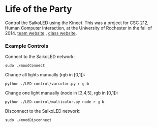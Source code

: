 Life of the Party
=================

Control the SaikoLED using the Kinect. This was a project for CSC 212,
Human Computer Interaction, at the University of Rochester in the fall
of 2014. [team website](https://sites.google.com/a/u.rochester.edu/life-of-the-party/)
, [class website](http://www.cs.rochester.edu/courses/212/fall2014/index.php).

### Example Controls

Connect to the SaikoLED network:

    sudo ./moodConnect

Change all lights manually (rgb in [0,1]):

    python ./LED-control/varcolor.py r g b

Change one light manually (node in [3,4,5], rgb in [0,1]):

    python ./LED-control/multicolor.py node r g b

Disconnect to the SaikoLED network:

    sudo ./moodDisconnect

